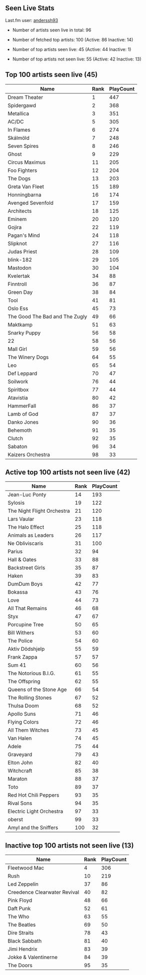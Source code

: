 ## Seen Live Stats

Last.fm user: [anderssh93](https://www.last.fm/user/anderssh93)

- Number of artists seen live in total: 96

- Number of fetched top artists: 100 (Active: 86 Inactive: 14)

- Number of top artists seen live: 45 (Active: 44 Inactive: 1)

- Number of top artists not seen live: 55 (Active: 42 Inactive: 13)

## Top 100 artists seen live (45)

Name                           | Rank | PlayCount
------------------------------ | ---- | ---------
Dream Theater                  | 1    | 447      
Spidergawd                     | 2    | 368      
Metallica                      | 3    | 351      
AC/DC                          | 5    | 305      
In Flames                      | 6    | 274      
Skálmöld                       | 7    | 248      
Seven Spires                   | 8    | 246      
Ghost                          | 9    | 229      
Circus Maximus                 | 11   | 205      
Foo Fighters                   | 12   | 204      
The Dogs                       | 13   | 203      
Greta Van Fleet                | 15   | 189      
Honningbarna                   | 16   | 174      
Avenged Sevenfold              | 17   | 159      
Architects                     | 18   | 125      
Eminem                         | 20   | 120      
Gojira                         | 22   | 119      
Pagan's Mind                   | 24   | 118      
Slipknot                       | 27   | 116      
Judas Priest                   | 28   | 109      
blink-182                      | 29   | 105      
Mastodon                       | 30   | 104      
Kvelertak                      | 34   | 88       
Finntroll                      | 36   | 87       
Green Day                      | 38   | 84       
Tool                           | 41   | 81       
Oslo Ess                       | 45   | 73       
The Good The Bad and The Zugly | 49   | 66       
Maktkamp                       | 51   | 63       
Snarky Puppy                   | 56   | 58       
22                             | 58   | 56       
Mall Girl                      | 59   | 56       
The Winery Dogs                | 64   | 55       
Leo                            | 65   | 54       
Def Leppard                    | 70   | 47       
Soilwork                       | 76   | 44       
Spiritbox                      | 77   | 44       
Atavistia                      | 80   | 42       
HammerFall                     | 86   | 37       
Lamb of God                    | 87   | 37       
Danko Jones                    | 90   | 36       
Behemoth                       | 91   | 35       
Clutch                         | 92   | 35       
Sabaton                        | 96   | 34       
Kaizers Orchestra              | 98   | 33       

## Active top 100 artists not seen live (42)

Name                       | Rank | PlayCount
-------------------------- | ---- | ---------
Jean-Luc Ponty             | 14   | 193      
Sylosis                    | 19   | 122      
The Night Flight Orchestra | 21   | 120      
Lars Vaular                | 23   | 118      
The Halo Effect            | 25   | 118      
Animals as Leaders         | 26   | 117      
Ne Obliviscaris            | 31   | 100      
Parius                     | 32   | 94       
Hall & Oates               | 33   | 88       
Backstreet Girls           | 35   | 87       
Haken                      | 39   | 83       
DumDum Boys                | 42   | 77       
Bokassa                    | 43   | 76       
Love                       | 44   | 73       
All That Remains           | 46   | 68       
Styx                       | 47   | 67       
Porcupine Tree             | 50   | 65       
Bill Withers               | 53   | 60       
The Police                 | 54   | 60       
Aktiv Dödshjelp            | 55   | 59       
Frank Zappa                | 57   | 57       
Sum 41                     | 60   | 56       
The Notorious B.I.G.       | 61   | 55       
The Offspring              | 62   | 55       
Queens of the Stone Age    | 66   | 54       
The Rolling Stones         | 67   | 52       
Thulsa Doom                | 68   | 52       
Apollo Suns                | 71   | 46       
Flying Colors              | 72   | 46       
All Them Witches           | 73   | 45       
Van Halen                  | 74   | 45       
Adele                      | 75   | 44       
Graveyard                  | 79   | 43       
Elton John                 | 82   | 40       
Witchcraft                 | 85   | 38       
Maraton                    | 88   | 37       
Toto                       | 89   | 37       
Red Hot Chili Peppers      | 93   | 35       
Rival Sons                 | 94   | 35       
Electric Light Orchestra   | 97   | 33       
oberst                     | 99   | 33       
Amyl and the Sniffers      | 100  | 32       

## Inactive top 100 artists not seen live (13)

Name                         | Rank | PlayCount
---------------------------- | ---- | ---------
Fleetwood Mac                | 4    | 306      
Rush                         | 10   | 219      
Led Zeppelin                 | 37   | 86       
Creedence Clearwater Revival | 40   | 82       
Pink Floyd                   | 48   | 66       
Daft Punk                    | 52   | 61       
The Who                      | 63   | 55       
The Beatles                  | 69   | 50       
Dire Straits                 | 78   | 43       
Black Sabbath                | 81   | 40       
Jimi Hendrix                 | 83   | 39       
Jokke & Valentinerne         | 84   | 39       
The Doors                    | 95   | 35       
